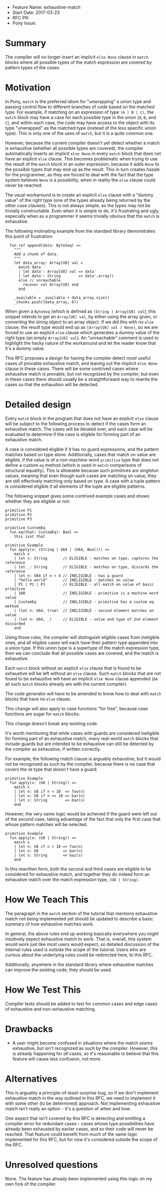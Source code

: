 - Feature Name: exhaustive-match
- Start Date: 2017-03-23
- RFC PR:
- Pony Issue:

# Summary

The compiler will no longer insert an implicit `else None` clause in `match` blocks where all possible types of the match expression are covered by pattern types of the cases.

# Motivation

In Pony, `match` is the preferred idiom for "unwrapping" a union type and passing control flow to different branches of code based on the matched type. For example, if matching on an expression of type `(A | B | C)`, the `match` block may have a case for each possible type in the union (`A`, `B`, and `C`), and within each case, the code may have access to the object with its type "unwrapped" as the matched type (instead of the less specific union type). This is only one of the uses of `match`, but it is a quite common one.

However, because the current compiler doesn't yet detect whether a match is exhaustive (whether all possible types are covered), the compiler automatically inserts an implicit `else None` in every `match` block that does not have an explicit `else` clause. This becomes problematic when trying to use the result of the `match` block in an outer expression, because it adds `None` to the possible types that may end up as the result. This in turn creates hassle for the programmer, as they are forced to deal with the fact that the type system believes `None` is a possibility, when in reality the `else` clause could never be reached.

The usual workaround is to create an explicit `else` clause with a "dummy value" of the right type (one of the types already being returned by the other case clauses). This is not always simple, as the types may not be trivially constructable. Even when it is simple to do, it's frustrating and ugly, especially when as a programmer it seems trivially obvious that the `match` is exhaustive.

The following motivating example from the standard library demonstrates this point of frustration:

```pony
  fun ref append(data: ByteSeq) =>
    """
    Add a chunk of data.
    """
    let data_array: Array[U8] val =
      match data
      | let data': Array[U8] val => data'
      | let data': String        => data'.array()
      else // unreachable
        recover val Array[U8] end
      end

    _available = _available + data_array.size()
    _chunks.push((data_array, 0))
```

When given a `ByteSeq` (which is defined as `(String | Array[U8] val`), this snippet intends to get an `Array[U8] val`, by either using the array given, or converting the string object to an array object. If we did this with no `else` clause, the result type would end up as `(Array[U8] val | None)`, so we are forced to use an explicit `else` clause which generates a dummy value of the right type (an empty `Array[U8] val`). An "unreachable" comment is used to highlight the hacky nature of the workaround and let the reader know that it's a dummy value.

This RFC proposes a design for having the compiler detect *most* useful cases of provable exhaustive match, and leaving out the implicit `else None` clause in these cases. There will be some contrived cases where exhaustive match is provable, but not recognized by the compiler, but even in these cases there should usually be a straightforward way to rewrite the cases so that the exhaustion will be detected.

# Detailed design

Every `match` block in the program that does not have an explicit `else` clause will be subject to the following process to detect if the cases form an exhaustive match. The cases will be iterated over, and each case will be evaluated to determine if the case is eligible for forming part of an exhaustive match.

A case is considered eligible if it has no guard expressions, and the pattern matches based on type alone. Additionally, cases that match on value are eligible, if the value is of a non-machine-word `primitive` type that does not define a custom `eq` method (which is used in `match` comparisons of structural equality). This is allowable because such primitives are singleton values, meaning that even though such cases are matching on value, they are still effectively matching only based on type. A case with a tuple pattern is considered eligible if all elements of the tuple are eligible patterns.

The following snippet gives some contrived example cases and shows whether they are eligible or not:

```pony
primitive P1
primitive P2
primitive P3

primitive CustomEq
  fun eq(that: CustomEq): Bool =>
    this isnt that

primitive Example
  fun apply(x: (String | U64 | (U64, Bool))) =>
    match x
    | let s: String       // ELIGIBLE - matches on type, captures the reference
    | let _: String       // ELIGIBLE - matches on type, discards the reference
    | let n: U64 if n > 4 // INELIGIBLE - has a guard
    | "hello world"       // INELIGIBLE - matches on value
    | P1 | P2 | P3        // ELIGIBLE - all match on value of basic primitive
    | 100                 // INELIGIBLE - primitive is a machine word value
    | CustomEq            // INELIGIBLE - primitive has a custom eq method
    | (let n: U64, true)  // INELIGIBLE - second element matches on value
    | (let n: U64, _)     // ELIGIBLE - value and type of 2nd element discarded
    end
```

Using those rules, the compiler will distinguish eligible cases from ineligible ones, and all eligible cases will each have their pattern type appended into a union type. If this union type is a supertype of the match expression type, then we can conclude that all possible cases are covered, and the match is exhaustive.

Each `match` block without an explicit `else` clause that is found to be exhaustive will be left without an `else` clause. Such `match` blocks that are not found to be exhaustive will have an implicit `else None` clause appended (as all such `match` blocks already are with the current compiler).

The code generator will have to be amended to know how to deal with `match` blocks that have no `else` clause.

This change will also apply to case functions "for free", because case functions are sugar for `match` blocks.

This change doesn't break any existing code.

It's worth mentioning that while cases with guards are considered ineligible for forming part of an exhaustive match, many real-world `match` blocks that include guards but are intended to be exhaustive can still be detected by the compiler as exhaustive, if written correctly.

For example, the following match clause is arguably exhaustive, but it would not be recognized as such by the compiler, because there is no case that covers the `U8` type that doesn't have a guard:

```pony
primitive Example
  fun apply(x: (U8 | String)) =>
    match x
    | let n: U8 if n < 10  => foo(n)
    | let n: U8 if n >= 10 => bar(n)
    | let s: String        => baz(s)
    end
```

However, the very same logic would be acheived if the guard were left out of the second case, taking advantage of the fact that only the first case that whose pattern matches will be selected.

```pony
primitive Example
  fun apply(x: (U8 | String)) =>
    match x
    | let n: U8 if n < 10 => foo(n)
    | let n: U8           => bar(n)
    | let s: String       => baz(s)
    end
```

In this rewritten form, both the second and third cases are eligible to be considered for exhaustive match, and together they do indeed form an exhaustive match over the match expression type, `(U8 | String)`.

# How We Teach This

The paragraph in the `match` section of the tutorial that mentions exhaustive match not being implemented yet should be updated to describe a basic summary of how exhaustive matches work.

In general, the above rules end up working basically everywhere you might intuitively expect exhaustive match to work. That is, overall, this system would work just like most users would expect, so detailed discussion of the internal rules used is outside the scope of the tutorial. Users who are curious about the underlying rules could be redirected here, to this RFC.

Additionally, anywhere in the standard library where exhaustive matches can improve the existing code, they should be used.

# How We Test This

Compiler tests should be added to test for common cases and edge cases of exhaustive and non-exhaustive matching.

# Drawbacks

* A user might become confused in situations where the match *seems* exhaustive, but isn't recognized as such by the compiler. However, this is already happening for *all* cases, so it's reasonable to believe that this feature will cause less confusion, not more.

# Alternatives

This is arguably a principle-of-least-surprise bug, so if we don't implement exhaustive match in the way outlined in this RFC, we need to implement it with some other (to be determined) approach. Not implementing exhaustive match isn't really an option - it's a question of when and how.

One aspect that isn't covered by this RFC is detecting and emitting a compiler error for redundant cases - cases whose type possibilities have already been exhausted by earlier cases, and so their code will never be reached. That feature could benefit from much of the same logic implemented for this RFC, but for now it's considered outside the scope of the RFC.

# Unresolved questions

None. The feature has already been implemented using this logic on my own fork of the compiler.
